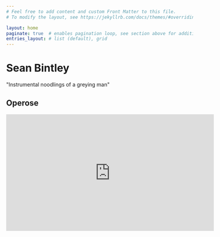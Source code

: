 ```yaml
---
# Feel free to add content and custom Front Matter to this file.
# To modify the layout, see https://jekyllrb.com/docs/themes/#overriding-theme-defaults

layout: home
paginate: true  # enables pagination loop, see section above for additional setup
entries_layout: # list (default), grid
---
```


# Sean Bintley

"Instrumental noodlings of a greying man"


## Operose

<iframe width="560" height="315" src="https://www.youtube.com/embed/HQMtpnaDU0Y" frameborder="0" allow="accelerometer; autoplay; clipboard-write; encrypted-media; gyroscope; picture-in-picture" allowfullscreen></iframe>